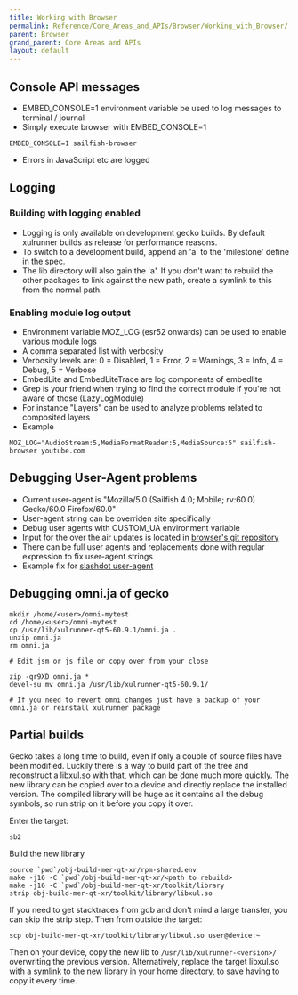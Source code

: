 ```yaml
---
title: Working with Browser
permalink: Reference/Core_Areas_and_APIs/Browser/Working_with_Browser/
parent: Browser
grand_parent: Core Areas and APIs
layout: default
---
```


## Console API messages

  - EMBED\_CONSOLE=1 environment variable be used to log messages to
    terminal / journal
  - Simply execute browser with EMBED\_CONSOLE=1
```nosh
EMBED_CONSOLE=1 sailfish-browser
```

  - Errors in JavaScript etc are logged

## Logging

### Building with logging enabled

  - Logging is only available on development gecko builds. By default
    xulrunner builds as release for performance reasons.
  - To switch to a development build, append an 'a' to the 'milestone'
    define in the spec.
  - The lib directory will also gain the 'a'. If you don't want to
    rebuild the other packages to link against the new path, create a
    symlink to this from the normal path.

### Enabling module log output

  - Environment variable MOZ\_LOG (esr52 onwards) can be used to enable
    various module logs
  - A comma separated list with verbosity
  - Verbosity levels are: 0 = Disabled, 1 = Error, 2 = Warnings, 3 =
    Info, 4 = Debug, 5 = Verbose
  - EmbedLite and EmbedLiteTrace are log components of embedlite
  - Grep is your friend when trying to find the correct module if you're
    not aware of those (LazyLogModule)
  - For instance "Layers" can be used to analyze problems related to
    composited layers
  - Example
```nosh
MOZ_LOG="AudioStream:5,MediaFormatReader:5,MediaSource:5" sailfish-browser youtube.com
```

## Debugging User-Agent problems

  - Current user-agent is "Mozilla/5.0 (Sailfish 4.0; Mobile; rv:60.0)
    Gecko/60.0 Firefox/60.0"
  - User-agent string can be overriden site specifically
  - Debug user agents with CUSTOM\_UA environment variable
  - Input for the over the air updates is located in [browser's git
    repository](https://github.com/sailfishos/sailfish-browser/blob/next/data/ua-update.json.in)
  - There can be full user agents and replacements done with regular
    expression to fix user-agent strings
  - Example fix for [slashdot
    user-agent](https://github.com/sailfishos/sailfish-browser/commit/07e13bc7a7ce7028029c6333f98b8b60e6a99978)

## Debugging omni.ja of gecko
```nosh
mkdir /home/<user>/omni-mytest
cd /home/<user>/omni-mytest
cp /usr/lib/xulrunner-qt5-60.9.1/omni.ja .
unzip omni.ja
rm omni.ja

# Edit jsm or js file or copy over from your close

zip -qr9XD omni.ja *
devel-su mv omni.ja /usr/lib/xulrunner-qt5-60.9.1/

# If you need to revert omni changes just have a backup of your omni.ja or reinstall xulrunner package
```

## Partial builds

Gecko takes a long time to build, even if only a couple of source files
have been modified. Luckily there is a way to build part of the tree and
reconstruct a libxul.so with that, which can be done much more quickly.
The new library can be copied over to a device and directly replace the
installed version. The compiled library will be huge as it contains all
the debug symbols, so run strip on it before you copy it over.

Enter the target:
```nosh
sb2
```

Build the new library
```nosh
source `pwd`/obj-build-mer-qt-xr/rpm-shared.env
make -j16 -C `pwd`/obj-build-mer-qt-xr/<path to rebuild>
make -j16 -C `pwd`/obj-build-mer-qt-xr/toolkit/library
strip obj-build-mer-qt-xr/toolkit/library/libxul.so
```

If you need to get stacktraces from gdb and don't mind a large transfer,
you can skip the strip step. Then from outside the target:
```nosh
scp obj-build-mer-qt-xr/toolkit/library/libxul.so user@device:~
```

Then on your device, copy the new lib to `/usr/lib/xulrunner-<version>/`
overwriting the previous version. Alternatively, replace the target
libxul.so with a symlink to the new library in your home directory, to
save having to copy it every time.
